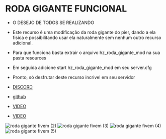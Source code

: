 # RODA GIGANTE FUNCIONAL

- O DESEJO DE TODOS SE REALIZANDO
- Este recurso é uma modificação da roda gigante do pier, dando a ela fisica e possibilitando usar ela naturalmente sem nenhum outro recurso adicional.

- Para que funciona basta extrair o arquivo hz_roda_gigante_mod na sua pasta resources 

- Em seguida adicione start hz_roda_gigante_mod em seu server.cfg

- Pronto, só desfrutar deste recurso incrivel em seu servidor

- [DISCORD](https://discord.gg/YMznAAaaVC)

- [github](https://github.com/hzstore)

- [VIDEO](https://youtu.be/lRve2K0Pgpw)

- [VIDEO](https://hz-store.tebex.io/package/6001669)

![roda gigante fivem (2)](https://github.com/hzstore/roda_gigante/assets/145871489/fad5a68c-02ea-4fdb-b6d0-be144fe4d8e8)
![roda gigante fivem (3)](https://github.com/hzstore/roda_gigante/assets/145871489/f6d1a346-6c7b-47e0-a366-3c6371d3bbf0)
![roda gigante fivem (4)](https://github.com/hzstore/roda_gigante/assets/145871489/d50937bb-9aea-437d-afe4-b1ac8f97ba29)
![roda gigante fivem (5)](https://github.com/hzstore/roda_gigante/assets/145871489/2973cfe5-6cae-4e78-8c48-33200f97e0d7)

